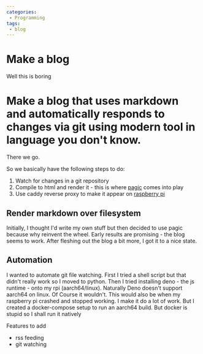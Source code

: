 ```yaml
---
categories:
 - Programming 
tags:
 - blog 
---
```

# Make a blog
Well this is boring
# Make a blog that uses markdown and automatically responds to changes via git using modern tool in language you don't know.
There we go.

So we basically have the following steps to do:
1. Watch for changes in a git repository
2. Compile to html and render it - this is where [pagic](https://github.com/xcatliu/pagic) comes into play
3. Use caddy reverse proxy to make it appear on [raspberry pi](https://bageljr.com)
## Render markdown over filesystem
Initially, I thought I'd write my own stuff but then decided to use pagic because why reinvent the wheel.
Early results are promising - the blog seems to work.
After fleshing out the blog a bit more, I got it to a nice state.
## Automation
I wanted to automate git file watching.
First I tried a shell script but that didn't really work so I moved to python.
Then I tried installing deno - the js runtime - onto my rpi (aarch64/linux). Naturally Deno doesn't support aarch64 on linux. Of Course it wouldn't. 
This would also be when my raspberry pi crashed and stopped working.
I make it do a lot of work. But I created a docker-compose setup to run an aarch64 build. 
But docker is stupid so I shall run it natively

Features to add 
- rss feeding
- git watching
